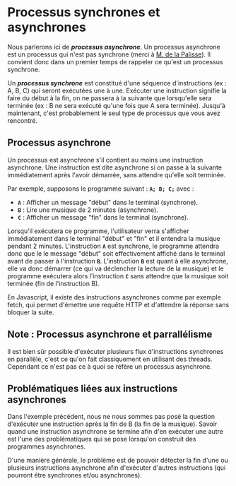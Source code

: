 # Processus synchrones et asynchrones

Nous parlerons ici de ***processus asynchrone***. Un processus asynchrone est un processus qui n'est pas synchrone (merci à [M. de la Palisse](https://fr.wikipedia.org/wiki/Lapalissade)). Il convient donc dans un premier temps de rappeler ce qu'est un processus synchrone.

Un ***processus synchrone*** est constitué d'une séquence d'instructions (ex : A, B, C) qui seront exécutées une à une. Exécuter une instruction signifie la faire du début à la fin, on ne passera à la suivante que lorsqu'elle sera terminée (ex : B ne sera exécuté qu'une fois que A sera terminée).
Jusqu'à maintenant, c'est probablement le seul type de processus que vous avez rencontré.

## Processus asynchrone

Un processus est asynchrone s'il contient au moins une instruction asynchrone.
Une instruction est dite asynchrone si on passe à la suivante immédiatement après l'avoir démarrée, sans attendre qu'elle soit terminée.

Par exemple, supposons le programme suivant : **`A; B; C;`** avec :

* **`A`** : Afficher un message "début" dans le terminal (synchrone).
* **`B`** : Lire une musique de 2 minutes (asynchrone).
* **`C`** : Afficher un message "fin" dans le terminal (synchrone).

Lorsqu'il exécutera ce programme, l'utilisateur verra s'afficher immédiatement dans le terminal "début" et "fin" et il entendra la musique pendant 2 minutes. L'instruction **`A`** est synchrone, le programme attendra donc que le le message "début" soit effectivement affiché dans le terminal avant de passer à l'instruction **`B`**. L'instruction **`B`** est quant à elle asynchrone, elle va donc démarrer (ce qui va déclencher la lecture de la musique) et le programme exécutera alors l'instruction **`C`** sans attendre que la musique soit terminée (fin de l'instruction B).

En Javascript, il existe des instructions asynchrones comme par exemple fetch, qui permet d'émettre une requête HTTP et d'attendre la réponse sans bloquer la suite.

## Note : Processus asynchrone et parrallélisme

Il est bien sûr possible d'exécuter plusieurs flux d'instructions synchrones en parallèle, c'est ce qu'on fait classiquement en utilisant des threads. Cependant ce n'est pas ce à quoi se réfère un processus asynchrone.

## Problématiques liées aux instructions asynchrones

Dans l'exemple précédent, nous ne nous sommes pas posé la question d'exécuter une instruction après la fin de B (la fin de la musique). Savoir quand une instruction asynchrone se termine afin d'en exécuter une autre est l'une des problématiques qui se pose lorsqu'on construit des programmes asynchrones.

D'une manière générale, le problème est de pouvoir détecter la fin d'une ou plusieurs instructions asynchrone afin d'exécuter d'autres instructions (qui pourront être synchrones et/ou asynchrones).
